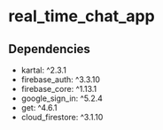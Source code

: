 # real_time_chat_app

## Dependencies

* kartal: ^2.3.1
* firebase_auth: ^3.3.10
* firebase_core: ^1.13.1
* google_sign_in: ^5.2.4
* get: ^4.6.1
* cloud_firestore: ^3.1.10